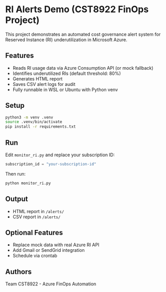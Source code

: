 # RI Alerts Demo (CST8922 FinOps Project)

This project demonstrates an automated cost governance alert system for Reserved Instance (RI) underutilization in Microsoft Azure.

## Features

- Reads RI usage data via Azure Consumption API (or mock fallback)
- Identifies underutilized RIs (default threshold: 80%)
- Generates HTML report
- Saves CSV alert logs for audit
- Fully runnable in WSL or Ubuntu with Python venv

## Setup

```bash
python3 -m venv .venv
source .venv/bin/activate
pip install -r requirements.txt
```

## Run

Edit `monitor_ri.py` and replace your subscription ID:

```python
subscription_id = "your-subscription-id"
```

Then run:

```bash
python monitor_ri.py
```

## Output

- HTML report in `/alerts/`
- CSV report in `/alerts/`

## Optional Features

- Replace mock data with real Azure RI API
- Add Gmail or SendGrid integration
- Schedule via crontab

## Authors

Team CST8922 - Azure FinOps Automation